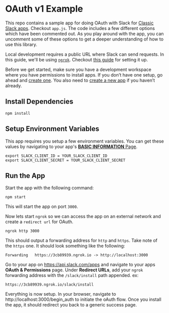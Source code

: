 # OAuth v1 Example

This repo contains a sample app for doing OAuth with Slack for [Classic Slack apps](https://api.slack.com/authentication/quickstart). Checkout `app.js`. The code includes a few different options which have been commented out. As you play around with the app, you can uncomment some of these options to get a deeper understanding of how to use this library. 

Local development requires a public URL where Slack can send requests. In this guide, we'll be using [`ngrok`](https://ngrok.com/download). Checkout [this guide](https://api.slack.com/tutorials/tunneling-with-ngrok) for setting it up.

Before we get started, make sure you have a development workspace where you have permissions to install apps. If you don’t have one setup, go ahead and [create one](https://slack.com/create). You also need to [create a new app](https://api.slack.com/apps?new_app=1) if you haven’t already. 

## Install Dependencies

```
npm install
```

## Setup Environment Variables

This app requires you setup a few environment variables. You can get these values by navigating to your app's [**BASIC INFORMATION** Page](https://api.slack.com/apps). 

```
export SLACK_CLIENT_ID = YOUR_SLACK_CLIENT_ID
export SLACK_CLIENT_SECRET = YOUR_SLACK_CLIENT_SECRET
```

## Run the App

Start the app with the following command:

```
npm start
```

This will start the app on port `3000`.

Now lets start `ngrok` so we can access the app on an external network and create a `redirect url` for OAuth. 

```
ngrok http 3000
```

This should output a forwarding address for `http` and `https`. Take note of the `https` one. It should look something like the following:

```
Forwarding   https://3cb89939.ngrok.io -> http://localhost:3000
```

Go to your app on https://api.slack.com/apps and navigate to your apps **OAuth & Permissions** page. Under **Redirect URLs**, add your `ngrok` forwarding address with the `/slack/install` path appended. ex:

```
https://3cb89939.ngrok.io/slack/install
```

Everything is now setup. In your browser, navigate to http://localhost:3000/begin_auth to initiate the oAuth flow. Once you install the app, it should redirect you back to a generic success page.

